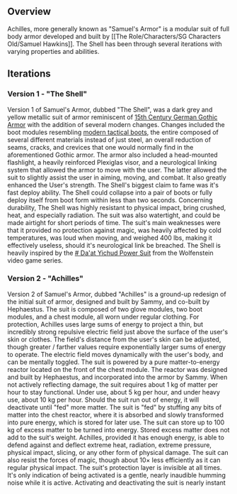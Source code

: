 ## Overview
Achilles, more generally known as "Samuel's Armor" is a modular suit of full body armor developed and built by [[The Role/Characters/SG Characters Old/Samuel Hawkins]]. The Shell has been through several iterations with varying properties and abilities.
## Iterations
### Version 1 - "The Shell"
Version 1 of Samuel's Armor, dubbed "The Shell", was a dark grey and yellow metallic suit of armor reminiscent of [15th Century German Gothic Armor](https://i.etsystatic.com/21247033/r/il/d9f995/2396012708/il_794xN.2396012708_qbqe.jpg) with the addition of several modern changes. Changes included the boot modules resembling [modern tactical boots](https://www.rockyboots.com/on/demandware.static/-/Sites-Master-Product-catalog-en/default/dwce73568a/images/2016/RKC053_EXTRALARGE.jpg), the entire composed of several different materials instead of just steel, an overall reduction of seams, cracks, and crevices that one would normally find in the aforementioned Gothic armor. The armor also included a head-mounted flashlight, a heavily reinforced Plexiglas visor, and a neurological linking system that allowed the armor to move with the user. The latter allowed the suit to slightly assist the user in aiming, moving, and combat. It also greatly enhanced the User's strength. The Shell's biggest claim to fame was it's fast deploy ability. The Shell could collapse into a pair of boots or fully deploy itself from boot form within less than two seconds. Concerning durability, The Shell was highly resistant to physical impact, bring crushed, heat, and especially radiation. The suit was also watertight, and could be made airtight for short periods of time. The suit's main weaknesses were that it provided no protection against magic, was heavily affected by cold temperatures, was loud when moving, and weighed 400 lbs, making it effectively useless, should it's neurological link be breached. The Shell is heavily inspired by the [# Da'at Yichud Power Suit](https://wolfenstein.fandom.com/wiki/Da%27at_Yichud_Power_Suit) from the Wolfenstein video game series.
### Version 2 - "Achilles"
Version 2 of Samuel's Armor, dubbed "Achilles" is a ground-up redesign of the initial suit of armor, designed and built by Sammy, and co-built by Hephaestus. The suit is composed of two glove modules, two boot modules, and a chest module, all worn under regular clothing. For protection, Achilles uses large sums of energy to project a thin, but incredibly strong repulsive electric field just above the surface of the user's skin or clothes. The field's distance from the user's skin can be adjusted, though greater / farther values require exponentially larger sums of energy to operate. The electric field moves dynamically with the user's body, and can be mentally toggled. The suit is powered by a pure matter-to-energy reactor located on the front of the chest module. The reactor was designed and built by Hephaestus, and incorporated into the armor by Sammy. When not actively reflecting damage, the suit requires about 1 kg of matter per hour to stay functional. Under use, about 5 kg per hour, and under heavy use, about 10 kg per hour. Should the suit run out of energy, it will deactivate until "fed" more matter. The suit is "fed" by stuffing any bits of matter into the chest reactor, where it is absorbed and slowly transformed into pure energy, which is stored for later use. The suit can store up to 100 kg of excess matter to be turned into energy. Stored excess matter does not add to the suit's weight. Achilles, provided it has enough energy, is able to defend against and deflect extreme heat, radiation, extreme pressure, physical impact, slicing, or any other form of physical damage. The suit can also resist the forces of magic, though about 10$\times$ less efficiently as it can regular physical impact. The suit's protection layer is invisible at all times. It's only indication of being activated is a gentle, nearly inaudible humming noise while it is active. Activating and deactivating the suit is nearly instant 
